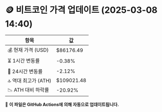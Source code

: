 # 🪙 비트코인 가격 업데이트 (2025-03-08 14:40)

| 항목                | 값 |
|--------------------|----------------|
| 💰 현재 가격 (USD) | $86176.49 |
| ⏳ 1시간 변동률    | -0.38% |
| 📆 24시간 변동률   | -2.12% |
| 🔝 역대 최고가 (ATH) | $109021.48 |
| 📉 ATH 대비 하락률 | -20.92% |

🔄 **이 파일은 GitHub Actions에 의해 자동으로 업데이트됩니다.**
